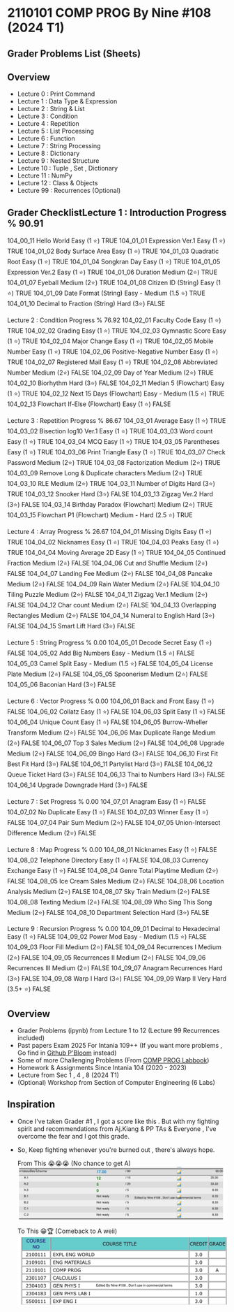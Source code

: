 # 2110101 COMP PROG By Nine #108 (2024 T1)

## Grader Problems List (Sheets)

## Overview
  - Lecture 0 : Print Command
  - Lecture 1 : Data Type & Expression
  - Lecture 2 : String & List
  - Lecture 3 : Condition
  - Lecture 4 : Repetition
  - Lecture 5 : List Processing
  - Lecture 6 : Function
  - Lecture 7 : String Processing
  - Lecture 8 : Dictionary
  - Lecture 9 : Nested Structure
  - Lecture 10 : Tuple , Set , Dictionary
  - Lecture 11 : NumPy
  - Lecture 12 : Class & Objects
  - Lecture 99 : Recurrences (Optional)

## Grader ChecklistLecture 1 : Introduction	Progress %	90.91
104_00_11 Hello World	Easy (1 ⭐)	TRUE
104_01_01 Expression Ver.1	Easy (1 ⭐)	TRUE
104_01_02 Body Surface Area	Easy (1 ⭐)	TRUE
104_01_03 Quadratic Root	Easy (1 ⭐)	TRUE
104_01_04 Songkran Day	Easy (1 ⭐)	TRUE
104_01_05 Expression Ver.2	Easy (1 ⭐)	TRUE
104_01_06 Duration	Medium (2⭐)	TRUE
104_01_07 Eyeball	Medium (2⭐)	TRUE
104_01_08 Citizen ID (String)	Easy (1 ⭐)	TRUE
104_01_09 Date Format (String)	Easy - Medium (1.5 ⭐)	TRUE
104_01_10 Decimal to Fraction (String)	Hard (3⭐)	FALSE
		
Lecture 2 : Condition	Progress %	76.92
104_02_01 Faculty Code	Easy (1 ⭐)	TRUE
104_02_02 Grading	Easy (1 ⭐)	TRUE
104_02_03 Gymnastic Score	Easy (1 ⭐)	TRUE
104_02_04 Major Change	Easy (1 ⭐)	TRUE
104_02_05 Mobile Number	Easy (1 ⭐)	TRUE
104_02_06 Positive-Negative Number	Easy (1 ⭐)	TRUE
104_02_07 Registered Mail	Easy (1 ⭐)	TRUE
104_02_08 Abbreviated Number	Medium (2⭐)	FALSE
104_02_09 Day of Year	Medium (2⭐)	TRUE
104_02_10 Biorhythm	Hard (3⭐)	FALSE
104_02_11 Median 5 (Flowchart)	Easy (1 ⭐)	TRUE
104_02_12 Next 15 Days (Flowchart)	Easy - Medium (1.5 ⭐)	TRUE
104_02_13 Flowchart If-Else (Flowchart)	Easy (1 ⭐)	FALSE
		
Lecture 3 : Repetition	Progress %	86.67
104_03_01 Average	Easy (1 ⭐)	TRUE
104_03_02 Bisection log10 Ver.1	Easy (1 ⭐)	TRUE
104_03_03 Word count	Easy (1 ⭐)	TRUE
104_03_04 MCQ	Easy (1 ⭐)	TRUE
104_03_05 Parentheses	Easy (1 ⭐)	TRUE
104_03_06 Print Triangle	Easy (1 ⭐)	TRUE
104_03_07 Check Password	Medium (2⭐)	TRUE
104_03_08 Factorization	Medium (2⭐)	TRUE
104_03_09 Remove Long & Duplicate characters	Medium (2⭐)	TRUE
104_03_10 RLE	Medium (2⭐)	TRUE
104_03_11 Number of Digits	Hard (3⭐)	TRUE
104_03_12 Snooker	Hard (3⭐)	FALSE
104_03_13 Zigzag Ver.2	Hard (3⭐)	FALSE
104_03_14 Birthday Paradox (Flowchart)	Medium (2⭐)	TRUE
104_03_15 Flowchart P1 (Flowchart)	Medium - Hard (2.5 ⭐)	TRUE
		
Lecture 4 : Array	Progress %	26.67
104_04_01 Missing Digits	Easy (1 ⭐)	TRUE
104_04_02 Nicknames	Easy (1 ⭐)	TRUE
104_04_03 Peaks	Easy (1 ⭐)	TRUE
104_04_04 Moving Average 2D	Easy (1 ⭐)	TRUE
104_04_05 Continued Fraction	Medium (2⭐)	FALSE
104_04_06 Cut and Shuffle	Medium (2⭐)	FALSE
104_04_07 Landing Fee	Medium (2⭐)	FALSE
104_04_08 Pancake	Medium (2⭐)	FALSE
104_04_09 Rain Water	Medium (2⭐)	FALSE
104_04_10 Tiling Puzzle	Medium (2⭐)	FALSE
104_04_11 Zigzag Ver.1	Medium (2⭐)	FALSE
104_04_12 Char count	Medium (2⭐)	FALSE
104_04_13 Overlapping Rectangles	Medium (2⭐)	FALSE
104_04_14 Numeral to English	Hard (3⭐)	FALSE
104_04_15 Smart Lift	Hard (3⭐)	FALSE
		
Lecture 5 : String	Progress %	0.00
104_05_01 Decode Secret	Easy (1 ⭐)	FALSE
104_05_02 Add Big Numbers	Easy - Medium (1.5 ⭐)	FALSE
104_05_03 Camel Split	Easy - Medium (1.5 ⭐)	FALSE
104_05_04 License Plate	Medium (2⭐)	FALSE
104_05_05 Spoonerism	Medium (2⭐)	FALSE
104_05_06 Baconian	Hard (3⭐)	FALSE
		
Lecture 6 : Vector	Progress %	0.00
104_06_01 Back and Front	Easy (1 ⭐)	FALSE
104_06_02 Collatz	Easy (1 ⭐)	FALSE
104_06_03 Split	Easy (1 ⭐)	FALSE
104_06_04 Unique Count	Easy (1 ⭐)	FALSE
104_06_05 Burrow-Wheller Transform	Medium (2⭐)	FALSE
104_06_06 Max Duplicate Range	Medium (2⭐)	FALSE
104_06_07 Top 3 Sales	Medium (2⭐)	FALSE
104_06_08 Upgrade	Medium (2⭐)	FALSE
104_06_09 Bingo	Hard (3⭐)	FALSE
104_06_10 First Fit Best Fit	Hard (3⭐)	FALSE
104_06_11 Partylist	Hard (3⭐)	FALSE
104_06_12 Queue Ticket	Hard (3⭐)	FALSE
104_06_13 Thai to Numbers	Hard (3⭐)	FALSE
104_06_14 Upgrade Downgrade	Hard (3⭐)	FALSE
		
Lecture 7 : Set	Progress %	0.00
104_07_01 Anagram	Easy (1 ⭐)	FALSE
104_07_02 No Duplicate	Easy (1 ⭐)	FALSE
104_07_03 Winner	Easy (1 ⭐)	FALSE
104_07_04 Pair Sum	Medium (2⭐)	FALSE
104_07_05 Union-Intersect Difference	Medium (2⭐)	FALSE
		
Lecture 8 : Map	Progress %	0.00
104_08_01 Nicknames	Easy (1 ⭐)	FALSE
104_08_02 Telephone Directory	Easy (1 ⭐)	FALSE
104_08_03 Currency Exchange	Easy (1 ⭐)	FALSE
104_08_04 Genre Total Playtime	Medium (2⭐)	FALSE
104_08_05 Ice Cream Sales	Medium (2⭐)	FALSE
104_08_06 Location Analysis	Medium (2⭐)	FALSE
104_08_07 Sky Train	Medium (2⭐)	FALSE
104_08_08 Texting	Medium (2⭐)	FALSE
104_08_09 Who Sing This Song	Medium (2⭐)	FALSE
104_08_10 Department Selection	Hard (3⭐)	FALSE
		
Lecture 9 : Recursion	Progress %	0.00
104_09_01 Decimal to Hexadecimal	Easy (1 ⭐)	FALSE
104_09_02 Power Mod	Easy - Medium (1.5 ⭐)	FALSE
104_09_03 Floor Fill	Medium (2⭐)	FALSE
104_09_04 Recurrences I	Medium (2⭐)	FALSE
104_09_05 Recurrences II	Medium (2⭐)	FALSE
104_09_06 Recurrences III	Medium (2⭐)	FALSE
104_09_07 Anagram Recurrences	Hard (3⭐)	FALSE
104_09_08 Warp I	Hard (3⭐)	FALSE
104_09_09 Warp II	Very Hard (3.5+ ⭐)	FALSE
## Overview 
  - Grader Problems (ipynb) from Lecture 1 to 12 (Lecture 99 Recurrences included)
  - Past papers Exam 2025 For Intania 109++ (If you want more problems , Go find in [Github P'Bloom](https://github.com/reisenx/2110101-COM-PROG) instead)
  - Some of more Challenging Problems (From [COMP PROG Labbook](https://www.cp.eng.chula.ac.th/books/wp-content/uploads/sites/5/2022/01/python101_labbook_v1.0.1.pdf))
  - Homework & Assignments Since Intania 104 (2020 - 2023)
  - Lecture from Sec 1 , 4 , 8 (2024 T1)
  - (Optional) Workshop from Section of Computer Engineering (6 Labs)

## Inspiration
- Once I've taken Grader #1 , I got a score like this . But with my fighting spirit and recommendations from Aj.Kiang & PP TAs & Everyone , I've overcome the fear and I got this grade.
- So, Keep fighting whenever you're burned out , there's always hope.

  From This 😭😭😭 (No chance to get A)
  ![From this 😭😭😭](https://github.com/NuBFightForCP51Again/2110101-Computer-Programming/blob/main/101_Others/Most%20failure%20moments%20in%20my%20life%20ever.png)

  To This 😁🏆 (Comeback to A weii)
  ![To this 😁😁😁](https://github.com/NuBFightForCP51Again/2110101-Computer-Programming/blob/main/101_Others/COMP%20PROG%20A%20Di%20Wa.png)
